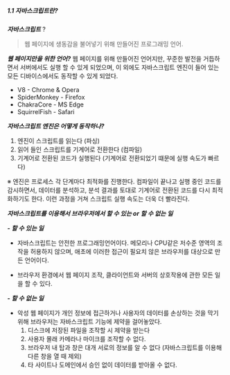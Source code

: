 ##### 1.1 자바스크립트란?

**_자바스크립트_** ?

> 웹 페이지에 생동감을 불어넣기 위해 만들어진 프로그래밍 언어.

**_웹 페이지만을 위한 언어?_**
웹 페이지를 위해 만들어진 언어지만, 꾸준한 발전을 거듭하면서 서버에서도 실행 할 수 있게 되었으며, 이 외에도 자바스크립트 엔진이 들어 있는 모든 디바이스에서도 동작할 수 있게 되었다.

- V8 - Chrome & Opera
- SpiderMonkey - Firefox
- ChakraCore - MS Edge
- SquirrelFish - Safari

**_자바스크립트 엔진은 어떻게 동작하나?_**

1. 엔진이 스크립트를 읽는다 (파싱)
2. 읽어 들인 스크립트를 기계어로 전환한다 (컴파일)
3. 기계어로 전환된 코드가 실행된다 (기계어로 전환되었기 떄문에 실행 속도가 빠르다)

※ 엔진은 프로세스 각 단계마다 최적화를 진행한다. 컴파일이 끝나고 실행 중인 코드를 감시하면서, 데이터를 분석하고, 분석 결과를 토대로 기계어로 전환된 코드를 다시 최적화하기도 한다. 이런 과정을 거쳐 스크립트 실행 속도는 더욱 더 빨라진다.

**_자바스크립트를 이용해서 브라우저에서 할 수 있는 or 할 수 없는 일_**

**_- 할 수 있는 일_**

- 자바스크립트는 안전한 프로그래밍언어이다. 메모리나 CPU같은 저수준 영역의 조작을 허용하지 않으며, 애초에 이러한 접근이 필요치 않은 브라우저를 대상으로 만든 언어이다.

- 브라우저 환경에서 웹 페이지 조작, 클라이언트와 서버의 상호작용에 관한 모든 일을 할 수 있다.

**_- 할 수 없는 일_**

- 악성 웹 페이지가 개인 정보에 접근하거나 사용자의 데이터를 손상하는 것을 막기 위해 브라우저는 자바스크립트 기능에 제약을 걸어놓았다.
  1. 디스크에 저장된 파일을 조작할 시 제약을 받는다
  2. 사용자 몰래 카메라나 마이크를 조작할 수 없다.
  3. 브라우저 내 탑과 창은 대개 서로의 정보를 알 수 없다 (자바스크립트를 이용해 다른 창을 열 때 제외)
  4. 타 사이트나 도메인에서 승인 없이 데이터를 받아올 수 없다.
